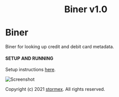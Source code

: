 <h1 align="center">Biner v1.0</h1>

# Biner
Biner for looking up credit and debit card metadata.


#### SETUP AND RUNNING
Setup instructions [here](<https://github.com/stormexx/Biner/wiki/Setting-Up-Biner>).


![Screenshot](link)


Copyright (c) 2021 [stormex](https://www.instagram.com/stormex/). All rights reserved.
